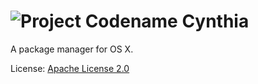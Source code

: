 # ![Project Codename Cynthia](http://i.imgur.com/n7xKv85.png)
A package manager for OS X.

License: [Apache License 2.0](https://www.apache.org/licenses/LICENSE-2.0)
